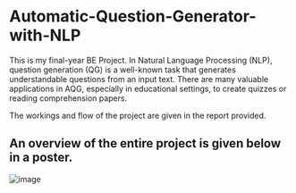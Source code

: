 # Automatic-Question-Generator-with-NLP
This is my final-year BE Project. In Natural Language Processing (NLP), question generation (QG) is a well-known task that generates understandable questions from an input text. There are many valuable applications in  AQG, especially in educational settings, to create quizzes or reading comprehension papers.

The workings and flow of the project are given in the report provided.

## An overview of the entire project is given below in a poster.
![image](https://github.com/LincyRebello/Automatic-Question-Generator-with-NLP/assets/86564213/64b41723-cadb-4b0d-bd08-9a5e26a1fa83)
